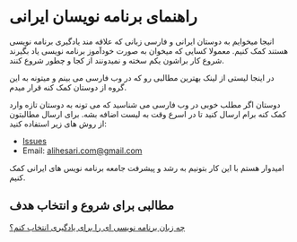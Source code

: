 # راهنمای برنامه نویسان ایرانی
انیجا میخوایم به دوستان ایرانی و فارسی زبانی که علاقه مند یادگیری برنامه نویسی هستند کمک کنیم. معمولا کسایی که میخوان به صورت خودآموز برنامه نویسی یاد بگیرند شروع کار براشون یکم سخته و نمیدونند از کجا و چطور شروع کنند.

در اینجا لیستی از لینک بهترین مطالبی رو که در وب فارسی می بینم و میتونه به این گروه از دوستان کمک کنه قرار میدم.

دوستان اگر مطلب خوبی در وب فارسی می شناسید که می تونه به دوستان تازه وارد کمک کنه برام ارسال کنید تا در اسرع وقت به لیست اضافه بشه.
برای ارسال مطالبتون از روش های زیر استفاده کنید:

- [Issues](https://github.com/alihesari/Iranian-programmers-guide/issues)
- Email: alihesari.com@gmail.com

امیدوار هستم با این کار بتونیم به رشد و پیشرفت جامعه برنامه نویس های ایرانی کمک کنیم.

## مطالبی برای شروع و انتخاب هدف 
[چه زبان برنامه نویسی ای را برای یادگیری انتخاب کنم؟](https://alihesari.com/farsi/what-language-to-start-programming/)
